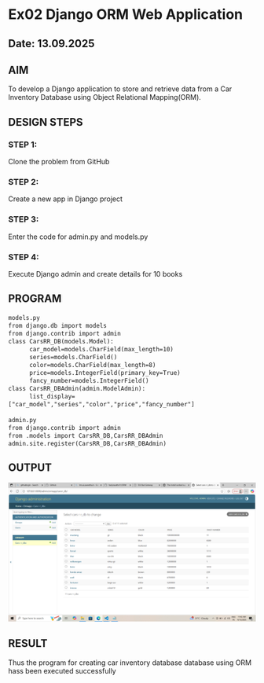 # Ex02 Django ORM Web Application
## Date: 13.09.2025
## AIM
To develop a Django application to store and retrieve data from a Car Inventory Database using Object Relational Mapping(ORM).

## DESIGN STEPS

### STEP 1:
Clone the problem from GitHub

### STEP 2:
Create a new app in Django project

### STEP 3:
Enter the code for admin.py and models.py

### STEP 4:
Execute Django admin and create details for 10 books

## PROGRAM
```
models.py
from django.db import models
from django.contrib import admin
class CarsRR_DB(models.Model):
      car_model=models.CharField(max_length=10)
      series=models.CharField()
      color=models.CharField(max_length=8)
      price=models.IntegerField(primary_key=True)
      fancy_number=models.IntegerField()
class CarsRR_DBAdmin(admin.ModelAdmin):
      list_display=["car_model","series","color","price","fancy_number"]
      
admin.py
from django.contrib import admin
from .models import CarsRR_DB,CarsRR_DBAdmin
admin.site.register(CarsRR_DB,CarsRR_DBAdmin)

```



## OUTPUT
![alt text](<Screenshot (1).png>)



## RESULT
Thus the program for creating car inventory database database using ORM hass been executed successfully
